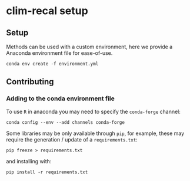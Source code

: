 # clim-recal setup

## Setup 
Methods can be used with a custom environment, here we provide a Anaconda
environment file for ease-of-use. 
```
conda env create -f environment.yml
```

## Contributing 

### Adding to the conda environment file 

To use `R` in anaconda you may need to specify the `conda-forge` channel:

```
conda config --env --add channels conda-forge
```



Some libraries may be only available through `pip`, for example, these may
require the generation / update of a `requirements.txt`:

```
pip freeze > requirements.txt
```

and installing with:

```
pip install -r requirements.txt